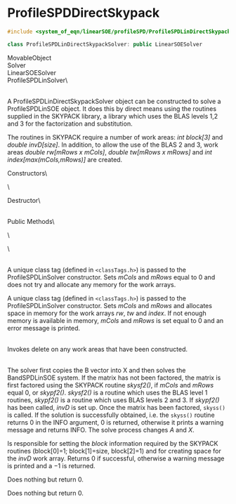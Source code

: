 # ProfileSPDDirectSkypack

```cpp
#include <system_of_eqn/linearSOE/profileSPD/ProfileSPDLinDirectSkypackSolver.h>

class ProfileSPDLinDirectSkypackSolver: public LinearSOESolver
```

MovableObject\
Solver\
LinearSOESolver\
ProfileSPDLinSolver\

\
A ProfileSPDLinDirectSkypackSolver object can be constructed to solve a
ProfileSPDLinSOE object. It does this by direct means using the routines
supplied in the SKYPACK library, a library which uses the BLAS levels
1,2 and 3 for the factorization and substitution.

The routines in SKYPACK require a number of work areas: *int block\[3\]*
and *double invD\[size\]*. In addition, to allow the use of the BLAS 2
and 3, work areas *double rw\[mRows x mCols\]*, *double tw\[mRows x
mRows\]* and *int index\[max(mCols,mRows)\]* are created.

Constructors\

\

Destructor\

\
Public Methods\

\

\

\
A unique class tag (defined in  `<classTags.h>`) is passed to the
ProfileSPDLinSolver constructor. Sets *mCols* and *mRows* equal to $0$
and does not try and allocate any memory for the work arrays.

A unique class tag (defined in  `<classTags.h>`) is passed to the
ProfileSPDLinSolver constructor. Sets *mCols* and *mRows* and allocates
space in memory for the work arrays *rw*, *tw* and *index*. If not
enough memory is available in memory, *mCols* and *mRows* is set equal
to $0$ and an error message is printed.

\
Invokes delete on any work areas that have been constructed.

\
The solver first copies the B vector into X and then solves the
BandSPDLinSOE system. If the matrix has not been factored, the matrix is
first factored using the SKYPACK routine *skysf2()*, if *mCols* and
*mRows* equal $0$, or *skypf2()*. *skysf2()* is a routine which uses the
BLAS level 1 routines, *skypf2()* is a routine which uses BLAS levels 2
and 3. If *skypf2()* has been called, *invD* is set up. Once the matrix
has been factored, `skyss()` is called. If the solution is successfully
obtained, i.e. the `skyss()` routine returns $0$ in the INFO argument,
$0$ is returned, otherwise it prints a warning message and returns INFO.
The solve process changes $A$ and $X$.

Is responsible for setting the *block* information required by the
SKYPACK routines (block\[0\]=1; block\[1\]=size, block\[2\]=1) and for
creating space for the *invD* work array. Returns $0$ if successful,
otherwise a warning message is printed and a $-1$ is returned.

Does nothing but return $0$.

Does nothing but return $0$.
